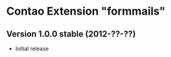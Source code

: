 
Contao Extension "formmails"
============================


Version 1.0.0 stable (2012-??-??)
---------------------------------

- Initial release